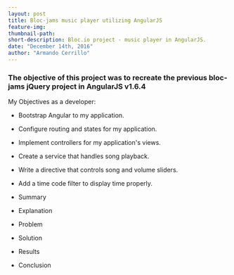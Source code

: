 ```yaml
---
layout: post
title: Bloc-jams music player utilizing AngularJS
feature-img: 
thumbnail-path: 
short-description: Bloc.io project - music player in AngularJS.
date: "December 14th, 2016"
author: "Armando Cerrillo"
---
```


### The objective of this project was to recreate the previous bloc-jams jQuery project in AngularJS v1.6.4

My Objectives as a developer:
- Bootstrap Angular to my application.
- Configure routing and states for my application.
- Implement controllers for my application's views.
- Create a service that handles song playback.
- Write a directive that controls song and volume sliders.
- Add a time code filter to display time properly.


- Summary
- Explanation
- Problem
- Solution
- Results
- Conclusion